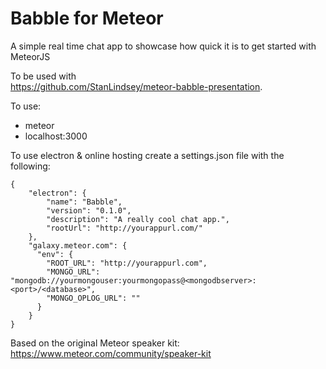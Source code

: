 Babble for Meteor
======================

A simple real time chat app to showcase how quick it is to get started with MeteorJS 

To be used with  
https://github.com/StanLindsey/meteor-babble-presentation.

To use:
- meteor
- localhost:3000

To use electron & online hosting create a settings.json file with the following:

```
{
    "electron": {
        "name": "Babble",
        "version": "0.1.0",
        "description": "A really cool chat app.",
        "rootUrl": "http://yourappurl.com/"
    },
    "galaxy.meteor.com": {
      "env": {
        "ROOT_URL": "http://yourappurl.com",
        "MONGO_URL": "mongodb://yourmongouser:yourmongopass@<mongodbserver>:<port>/<database>",
        "MONGO_OPLOG_URL": ""
      }
    }
}

```

Based on the original Meteor speaker kit: https://www.meteor.com/community/speaker-kit